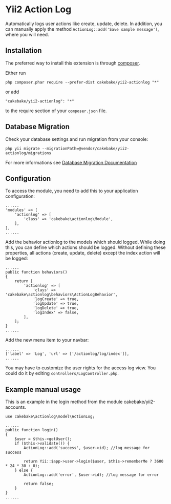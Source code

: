 Yii2 Action Log
===============
Automatically logs user actions like create, update, delete.
In addition, you can manually apply the method ```ActionLog::add('Save sample message')```, where you will need.

Installation
------------

The preferred way to install this extension is through [composer](http://getcomposer.org/download/).

Either run

    php composer.phar require --prefer-dist cakebake/yii2-actionlog "*"

or add

    "cakebake/yii2-actionlog": "*"

to the require section of your `composer.json` file.

Database Migration
------------

Check your database settings and run migration from your console:

    php yii migrate --migrationPath=@vendor/cakebake/yii2-actionlog/migrations

For more informations see [Database Migration Documentation](http://www.yiiframework.com/doc-2.0/guide-console-migrate.html#applying-migrations)

Configuration
------------

To access the module, you need to add this to your application configuration:

    ......
    'modules' => [
        'actionlog' => [
            'class' => 'cakebake\actionlog\Module',
        ],
    ],
    ......

Add the behavior actionlog to the models which should logged. While doing this, you can define which actions should be logged. Without defining these properties, all actions (create, update, delete) except the index action will be logged:

    ......
    public function behaviors()
    {
        return [
            'actionlog' => [
                'class' => 'cakebake\actionlog\behaviors\ActionLogBehavior',
                'logCreate' => true,
                'logUpdate' => true,
                'logDelete' => true,
                'logIndex' => false,
            ],
        ];
    }
    ......
    
Add the new menu item to your navbar:

    ......
    ['label' => 'Log', 'url' => ['/actionlog/log/index']],
    ......

You may have to customize the user rights for the access log view. You could do it by editing ```controllers/LogController.php```.

Example manual usage
------------

This is an example in the login method from the module cakebake/yii2-accounts.

    use cakebake\actionlog\model\ActionLog;

    ......
    public function login()
    {
        $user = $this->getUser();
        if ($this->validate()) {
            ActionLog::add('success', $user->id); //log message for success

            return Yii::$app->user->login($user, $this->rememberMe ? 3600 * 24 * 30 : 0);
        } else {
            ActionLog::add('error', $user->id); //log message for error

            return false;
        }
    }
    ......
